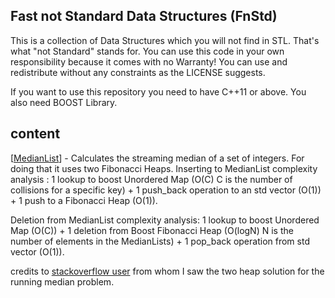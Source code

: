 Fast not Standard Data Structures (FnStd)
---

This is a collection of Data Structures which you will not find in STL. That's what "not Standard" stands for. You can use this code in your own responsibility because it comes with no Warranty! You can use and redistribute without any constraints as the LICENSE suggests.

If you want to use this repository you need to have C++11 or above. You also need BOOST Library.

content
--
[[MedianList](https://github.com/PGryllos/FnStd/tree/master/MedianList)]  - Calculates the streaming median of a set of integers. For doing that it uses two Fibonacci Heaps.
Inserting to MedianList complexity analysis : 1 lookup to boost Unordered Map (O(C) C is the number of collisions for a specific key) + 1 push_back operation to an std vector (O(1)) + 1 push to a Fibonacci Heap (O(1)).

Deletion from MedianList complexity analysis: 1 lookup to boost Unordered Map (O(C)) + 1 deletion from Boost Fibonacci Heap (O(logN) N is the number of elements in the MedianLists) + 1 pop_back operation from std vector (O(1)).

credits to [stackoverflow user](http://stackoverflow.com/users/448810/user448810) from whom I saw the two heap solution for the running median problem.
